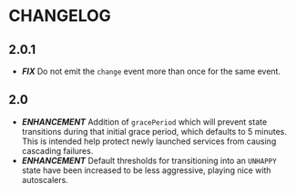 # CHANGELOG

## 2.0.1

* ***FIX*** Do not emit the `change` event more than once for the same event.


## 2.0

* ***ENHANCEMENT*** Addition of `gracePeriod` which will prevent state transitions
  during that initial grace period, which defaults to 5 minutes. This is intended
  help protect newly launched services from causing cascading failures.
* ***ENHANCEMENT*** Default thresholds for transitioning into an `UNHAPPY` state
  have been increased to be less aggressive, playing nice with autoscalers.
